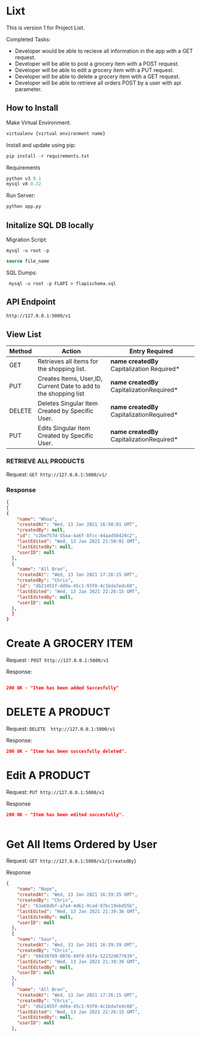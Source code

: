 # Lixt

This is version 1 for Project Lixt.

Completed Tasks:
- Developer would be able to recieve all information in the app with a GET request.
- Developer will be able to post a grocery item with a POST request.
- Developer will be able to edit a grocery item with a PUT request.
- Developer will be able to delete a grocery item wtih a GET request.
- Developer will be able to retrieve all orders POST by a user with api parameter.

## How to Install



Make Virtual Environment.

```python
virtualenv {virtual environment name}
```

Install and update using pip:
```python
pip install -r requirements.txt 
```
Requirements
```python
python v3.9.1
mysql v8.0.22
```

Run Server:
```python
python app.py
```

## Initalize SQL DB locally

Migration Script:

```shell
mysql -u root -p
```

```SQL
source file_name
```

SQL Dumps:

```shell
 mysql -u root -p FLAPI > flapischema.sql
```

## API Endpoint 

```html
http://127.0.0.1:5000/v1


```


## View List
| Method | Action                                                           | Entry Required                           |
|--------|------------------------------------------------------------------|------------------------------------------|
| GET    | Retrieves all items for the shopping list.                       | **name createdBy** Capitalization Required* |
| PUT    | Creates Items, User,ID, Current Date to add to the shopping list | **name  createdBy** CapitalizationRequired*  |
| DELETE | Deletes Singular Item Created by Specific User.                  | **name createdBy** CapitalizationRequired*  |
| PUT    | Edits Singular Item Created by Specific User.                    | **name createdBy** CapitalizationRequired*  |


### RETRIEVE ALL PRODUCTS

Request: `GET http://127.0.0.1:5000/v1/`

### Response

```json
{
[
{
    "name": "Whoa",
    "createdAt": "Wed, 13 Jan 2021 16:50:01 GMT",
    "createdBy": null,
    "id": "c2be757d-55aa-4a6f-8fcc-44aad50420c2",
    "lastEdited": "Wed, 13 Jan 2021 21:50:01 GMT",
    "lastEditedBy": null,
    "userID": null
  },
  {
    "name": "All Bran",
    "createdAt": "Wed, 13 Jan 2021 17:26:15 GMT",
    "createdBy": "Chris",
    "id": "db21455f-dd9a-45c1-93f0-4c1bda7edc60",
    "lastEdited": "Wed, 13 Jan 2021 22:26:15 GMT",
    "lastEditedBy": null,
    "userID": null
  },
  ]
}
```

# Create A  GROCERY ITEM

Request : `POST http://127.0.0.1:5000/v1`

Response:

```json

200 OK - "Item has been added Succesfully"
```


# DELETE A PRODUCT

Request: `DELETE  http://127.0.0.1:5000/v1`

Response:

```json
200 OK - "Item has been succesfully deleted".
```

# Edit A PRODUCT

Request: `PUT http://127.0.0.1:5000/v1`

Response

```json
200 OK - "Item has been edited succesfully". 
	

```

# Get All Items Ordered by User

Request: `GET http://127.0.0.1:5000/v1/{createdBy}`

Response

```json
{
    "name": "Nope",
    "createdAt": "Wed, 13 Jan 2021 16:39:35 GMT",
    "createdBy": "Chris",
    "id": "63a68dbf-a7a4-4d61-9cad-97bc19ebd55b",
    "lastEdited": "Wed, 13 Jan 2021 21:39:36 GMT",
    "lastEditedBy": null,
    "userID": null
  },
  {
    "name": "Sour",
    "createdAt": "Wed, 13 Jan 2021 16:39:39 GMT",
    "createdBy": "Chris",
    "id": "08d38769-0076-49fd-95fa-52232d677639",
    "lastEdited": "Wed, 13 Jan 2021 21:39:39 GMT",
    "lastEditedBy": null,
    "userID": null
  },
  {
    "name": "All Bran",
    "createdAt": "Wed, 13 Jan 2021 17:26:15 GMT",
    "createdBy": "Chris",
    "id": "db21455f-dd9a-45c1-93f0-4c1bda7edc60",
    "lastEdited": "Wed, 13 Jan 2021 22:26:15 GMT",
    "lastEditedBy": null,
    "userID": null
  },
	

```

